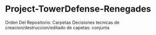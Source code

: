 # Project-TowerDefense-Renegades

Orden Del Repositorio: Carpetas
Decisiones tecnicas de creacion/destruccion/editado de capetas: conjunta
